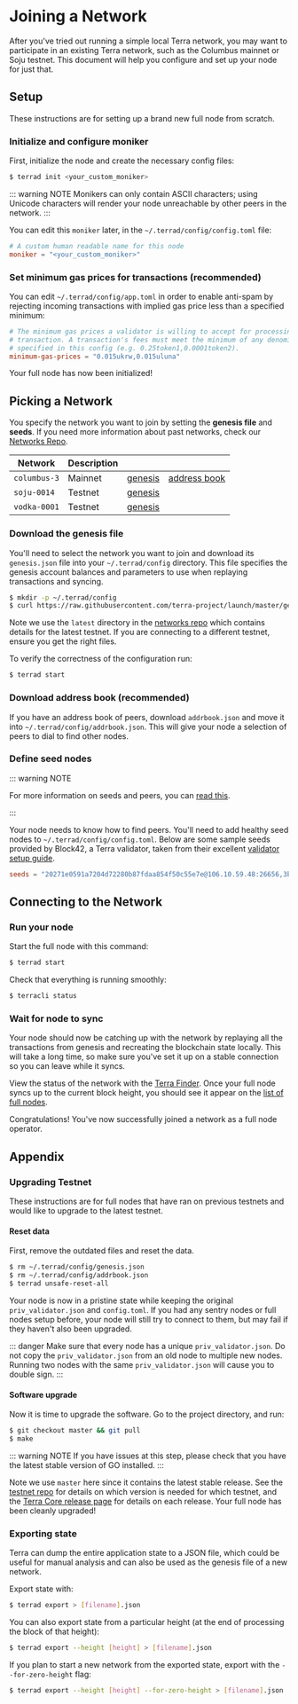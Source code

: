 # Joining a Network

After you've tried out running a simple local Terra network, you may want to participate in an existing Terra network, such as the Columbus mainnet or Soju testnet. This document will help you configure and set up your node for just that.

## Setup

These instructions are for setting up a brand new full node from scratch.

### Initialize and configure moniker

First, initialize the node and create the necessary config files:

```bash
$ terrad init <your_custom_moniker>
```

::: warning NOTE
Monikers can only contain ASCII characters; using Unicode characters will render your node unreachable by other peers in the network.
:::

You can edit this `moniker` later, in the `~/.terrad/config/config.toml` file:

```toml
# A custom human readable name for this node
moniker = "<your_custom_moniker>"
```

### Set minimum gas prices for transactions (recommended)

You can edit `~/.terrad/config/app.toml` in order to enable anti-spam by rejecting incoming transactions with implied gas price less than a specified minimum:

```toml
# The minimum gas prices a validator is willing to accept for processing a
# transaction. A transaction's fees must meet the minimum of any denomination
# specified in this config (e.g. 0.25token1,0.0001token2).
minimum-gas-prices = "0.015ukrw,0.015uluna"
```

Your full node has now been initialized!

## Picking a Network

You specify the network you want to join by setting the **genesis file** and **seeds**. If you need more information about past networks, check our [Networks Repo](https://github.com/terra-project/networks).

| Network      | Description |                                                                                                    |                                                         |
| ------------ | ----------- | -------------------------------------------------------------------------------------------------- | ------------------------------------------------------- |
| `columbus-3` | Mainnet     | [genesis](https://columbus-genesis.s3-ap-northeast-1.amazonaws.com/genesis.json)                   | [address book](https://network.terra.dev/addrbook.json) |
| `soju-0014`  | Testnet     | [genesis](https://raw.githubusercontent.com/terra-project/networks/master/soju-0014/genesis.json)  |                                                         |
| `vodka-0001` | Testnet     | [genesis](https://raw.githubusercontent.com/terra-project/networks/master/vodka-0001/genesis.json) |                                                         |

### Download the genesis file

You'll need to select the network you want to join and download its `genesis.json` file into your `~/.terrad/config` directory. This file specifies the genesis account balances and parameters to use when replaying transactions and syncing.

```bash
$ mkdir -p ~/.terrad/config
$ curl https://raw.githubusercontent.com/terra-project/launch/master/genesis.json > ~/.terrad/config/genesis.json
```

Note we use the `latest` directory in the [networks repo](https://github.com/terra-project/networks) which contains details for the latest testnet. If you are connecting to a different testnet, ensure you get the right files.

To verify the correctness of the configuration run:

```bash
$ terrad start
```

### Download address book (recommended)

If you have an address book of peers, download `addrbook.json` and move it into `~/.terrad/config/addrbook.json`. This will give your node a selection of peers to dial to find other nodes.

### Define seed nodes

::: warning NOTE

For more information on seeds and peers, you can [read this](https://github.com/tendermint/tendermint/blob/master/docs/tendermint-core/using-tendermint.md#peers).

:::

Your node needs to know how to find peers. You'll need to add healthy seed nodes to `~/.terrad/config/config.toml`. Below are some sample seeds provided by Block42, a Terra validator, taken from their excellent [validator setup guide](https://medium.com/block42-blockchain-company/how-to-setup-a-terra-luna-validator-node-860d8ea7aea2).

```toml
seeds = "20271e0591a7204d72280b87fdaa854f50c55e7e@106.10.59.48:26656,3b1c85b86528d10acc5475cb2c874714a69fde1e@110.234.23.153:26656,49333a4cb195d570ea244dab675a38abf97011d2@13.113.103.57:26656,7f19128de85ced9b62c3947fd2c2db2064462533@52.68.3.126:26656"
```

## Connecting to the Network

### Run your node

Start the full node with this command:

```bash
$ terrad start
```

Check that everything is running smoothly:

```bash
$ terracli status
```

### Wait for node to sync

Your node should now be catching up with the network by replaying all the transactions from genesis and recreating the blockchain state locally. This will take a long time, so make sure you've set it up on a stable connection so you can leave while it syncs.

View the status of the network with the [Terra Finder](https://finder.terra.money). Once your full node syncs up to the current block height, you should see it appear on the [list of full nodes](https://terra.stake.id/).

Congratulations! You've now successfully joined a network as a full node operator.

## Appendix

### Upgrading Testnet

These instructions are for full nodes that have ran on previous testnets and would like to upgrade to the latest testnet.

#### Reset data

First, remove the outdated files and reset the data.

```bash
$ rm ~/.terrad/config/genesis.json
$ rm ~/.terrad/config/addrbook.json
$ terrad unsafe-reset-all
```

Your node is now in a pristine state while keeping the original `priv_validator.json` and `config.toml`. If you had any sentry nodes or full nodes setup before, your node will still try to connect to them, but may fail if they haven't also been upgraded.

::: danger
Make sure that every node has a unique `priv_validator.json`. Do not copy the `priv_validator.json` from an old node to multiple new nodes. Running two nodes with the same `priv_validator.json` will cause you to double sign.
:::

#### Software upgrade

Now it is time to upgrade the software. Go to the project directory, and run:

```bash
$ git checkout master && git pull
$ make
```

::: warning NOTE
If you have issues at this step, please check that you have the latest stable version of GO installed.
:::

Note we use `master` here since it contains the latest stable release. See the [testnet repo](https://github.com/terra-project/networks) for details on which version is needed for which testnet, and the [Terra Core release page](https://github.com/terra-project/core/releases) for details on each release. Your full node has been cleanly upgraded!

### Exporting state

Terra can dump the entire application state to a JSON file, which could be useful for manual analysis and can also be used as the genesis file of a new network.

Export state with:

```bash
$ terrad export > [filename].json
```

You can also export state from a particular height \(at the end of processing the block of that height\):

```bash
$ terrad export --height [height] > [filename].json
```

If you plan to start a new network from the exported state, export with the `--for-zero-height` flag:

```bash
$ terrad export --height [height] --for-zero-height > [filename].json
```
